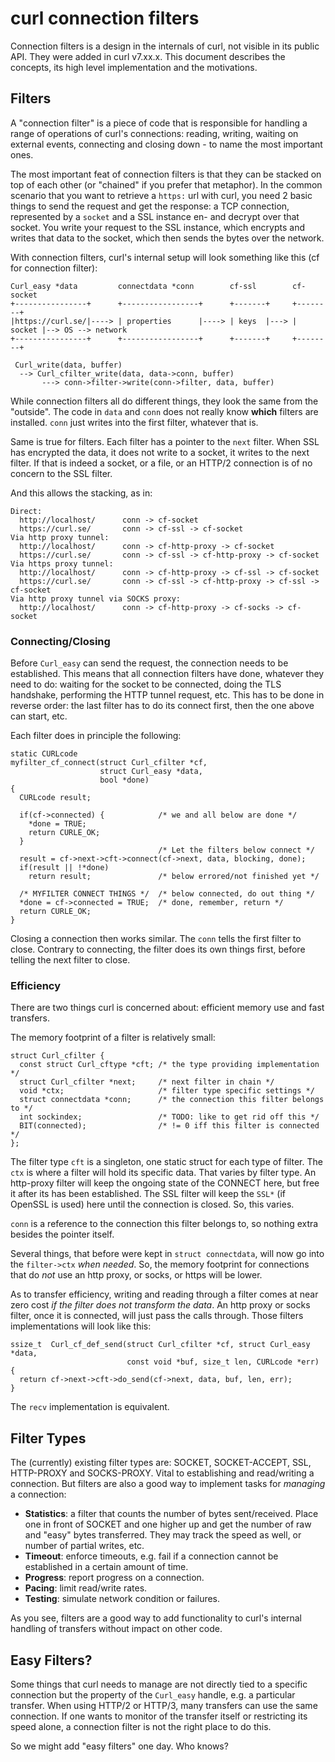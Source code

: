 # curl connection filters

Connection filters is a design in the internals of curl, not visible in its public API. They were added 
in curl v7.xx.x. This document describes the concepts, its high level implementation and the motivations.

## Filters

A "connection filter" is a piece of code that is responsible for handling a range of operations
of curl's connections: reading, writing, waiting on external events, connecting and closing down - to name the most important ones.

The most important feat of connection filters is that they can be stacked on top of each other (or "chained" if you prefer that metaphor). In the common scenario that you want to retrieve a `https:` url with curl, you need 2 basic things to send the request and get the response: a TCP connection, represented by a `socket` and a SSL instance en- and decrypt over that socket. You write your request to the SSL instance, which encrypts and writes that data to the socket, which then sends the bytes over the network.

With connection filters, curl's internal setup will look something like this (cf for connection filter):

```
Curl_easy *data         connectdata *conn        cf-ssl        cf-socket
+----------------+      +-----------------+      +-------+     +--------+
|https://curl.se/|----> | properties      |----> | keys  |---> | socket |--> OS --> network
+----------------+      +-----------------+      +-------+     +--------+

 Curl_write(data, buffer)
  --> Curl_cfilter_write(data, data->conn, buffer)
       ---> conn->filter->write(conn->filter, data, buffer)
```

While connection filters all do different things, they look the same from the "outside". The code in `data` and `conn` does not really know **which** filters are installed. `conn` just writes into the first filter, whatever that is.

Same is true for filters. Each filter has a pointer to the `next` filter. When SSL has encrypted the data, it does not write to a socket, it writes to the next filter. If that is indeed a socket, or a file, or an HTTP/2 connection is of no concern to the SSL filter.

And this allows the stacking, as in:

```
Direct:
  http://localhost/      conn -> cf-socket
  https://curl.se/       conn -> cf-ssl -> cf-socket
Via http proxy tunnel:
  http://localhost/      conn -> cf-http-proxy -> cf-socket 
  https://curl.se/       conn -> cf-ssl -> cf-http-proxy -> cf-socket
Via https proxy tunnel:
  http://localhost/      conn -> cf-http-proxy -> cf-ssl -> cf-socket 
  https://curl.se/       conn -> cf-ssl -> cf-http-proxy -> cf-ssl -> cf-socket
Via http proxy tunnel via SOCKS proxy:
  http://localhost/      conn -> cf-http-proxy -> cf-socks -> cf-socket 
```

### Connecting/Closing

Before `Curl_easy` can send the request, the connection needs to be established. This means that all connection filters have done, whatever they need to do: waiting for the socket to be connected, doing the TLS handshake, performing the HTTP tunnel request, etc. This has to be done in reverse order: the last filter has to do its connect first, then the one above can start, etc.

Each filter does in principle the following:

```
static CURLcode 
myfilter_cf_connect(struct Curl_cfilter *cf,
                    struct Curl_easy *data,
                    bool *done)
{
  CURLcode result;

  if(cf->connected) {            /* we and all below are done */
    *done = TRUE;
    return CURLE_OK;
  }
                                 /* Let the filters below connect */
  result = cf->next->cft->connect(cf->next, data, blocking, done);
  if(result || !*done)    
    return result;               /* below errored/not finished yet */

  /* MYFILTER CONNECT THINGS */  /* below connected, do out thing */
  *done = cf->connected = TRUE;  /* done, remember, return */
  return CURLE_OK;
}
```

Closing a connection then works similar. The `conn` tells the first filter to close. Contrary to connecting,
the filter does its own things first, before telling the next filter to close.

### Efficiency

There are two things curl is concerned about: efficient memory use and fast transfers.

The memory footprint of a filter is relatively small:

```
struct Curl_cfilter {
  const struct Curl_cftype *cft; /* the type providing implementation */
  struct Curl_cfilter *next;     /* next filter in chain */
  void *ctx;                     /* filter type specific settings */
  struct connectdata *conn;      /* the connection this filter belongs to */
  int sockindex;                 /* TODO: like to get rid off this */
  BIT(connected);                /* != 0 iff this filter is connected */
};
```
The filter type `cft` is a singleton, one static struct for each type of filter. The `ctx` is where a filter will hold its specific data. That varies by filter type. An http-proxy filter will keep the ongoing state of the CONNECT here, but free it after its has been established. The SSL filter will keep the `SSL*` (if OpenSSL is used) here until the connection is closed. So, this varies.

`conn` is a reference to the connection this filter belongs to, so nothing extra besides the pointer itself.

Several things, that before were kept in `struct connectdata`, will now go into the `filter->ctx` *when needed*. So, the memory footprint for connections that do *not* use an http proxy, or socks, or https will be lower.

As to transfer efficiency, writing and reading through a filter comes at near zero cost *if the filter does not transform the data*. An http proxy or socks filter, once it is connected, will just pass the calls through. Those filters implementations will look like this:

```
ssize_t  Curl_cf_def_send(struct Curl_cfilter *cf, struct Curl_easy *data,
                          const void *buf, size_t len, CURLcode *err)
{
  return cf->next->cft->do_send(cf->next, data, buf, len, err);
}
```
The `recv` implementation is equivalent.

## Filter Types

The (currently) existing filter types are: SOCKET, SOCKET-ACCEPT, SSL, HTTP-PROXY and SOCKS-PROXY. Vital to establishing and read/writing a connection. But filters are also a good way to implement tasks for *managing* a connection:

* **Statistics**: a filter that counts the number of bytes sent/received. Place one in front of SOCKET and one higher up and get the number of raw and "easy" bytes transferred. They may track the speed as well, or number of partial writes, etc.
* **Timeout**: enforce timeouts, e.g. fail if a connection cannot be established in a certain amount of time.
* **Progress**: report progress on a connection.
* **Pacing**: limit read/write rates.
* **Testing**: simulate network condition or failures.

As you see, filters are a good way to add functionality to curl's internal handling of transfers without impact on other code.

## Easy Filters?

Some things that curl needs to manage are not directly tied to a specific connection but the property of the `Curl_easy` handle, e.g. a particular transfer. When using HTTP/2 or HTTP/3, many transfers can use the same connection. If one wants to monitor of the transfer itself or restricting its speed alone, a connection filter is not the right place to do this.

So we might add "easy filters" one day. Who knows?
